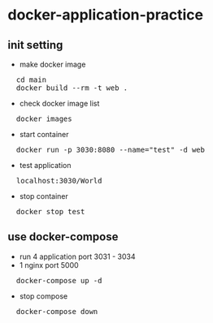 # docker-application-practice

## init setting

* make docker image
<pre>
  cd main
  docker build --rm -t web .
</pre>
* check docker image list
<pre>
  docker images
</pre>
* start container
<pre>
  docker run -p 3030:8080 --name="test" -d web
</pre>
* test application
<pre>
  localhost:3030/World
</pre>
* stop container
<pre>
  docker stop test
</pre>
## use docker-compose

* run 4 application port 3031 - 3034
* 1 nginx port 5000
<pre>
  docker-compose up -d
</pre>
* stop compose
<pre>
  docker-compose down
</pre>
